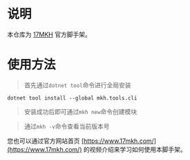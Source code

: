 # 说明

本仓库为 [17MKH](https://www.17mkh.com/) 官方脚手架。

# 使用方法

> 首先通过`dotnet tool`命令进行全局安装

```
dotnet tool install --global mkh.tools.cli
```

> 安装成功后即可通过`mkh new`命令创建模块

> 通过`mkh -v`命令查看当前版本号

您也可以通过官方网站首页 [https://www.17mkh.com/](https://www.17mkh.com/) 的视频介绍来学习如何使用本脚手架。

